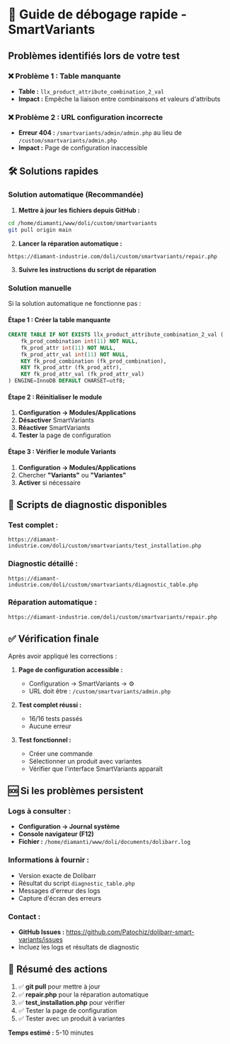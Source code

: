 # 🚨 Guide de débogage rapide - SmartVariants

## Problèmes identifiés lors de votre test

### ❌ **Problème 1 : Table manquante**
- **Table :** `llx_product_attribute_combination_2_val`
- **Impact :** Empêche la liaison entre combinaisons et valeurs d'attributs

### ❌ **Problème 2 : URL configuration incorrecte** 
- **Erreur 404 :** `/smartvariants/admin/admin.php` au lieu de `/custom/smartvariants/admin.php`
- **Impact :** Page de configuration inaccessible

## 🛠️ Solutions rapides

### **Solution automatique (Recommandée)**

1. **Mettre à jour les fichiers depuis GitHub :**
```bash
cd /home/diamanti/www/doli/custom/smartvariants
git pull origin main
```

2. **Lancer la réparation automatique :**
```
https://diamant-industrie.com/doli/custom/smartvariants/repair.php
```

3. **Suivre les instructions du script de réparation**

### **Solution manuelle**

Si la solution automatique ne fonctionne pas :

#### Étape 1 : Créer la table manquante

```sql
CREATE TABLE IF NOT EXISTS llx_product_attribute_combination_2_val (
    fk_prod_combination int(11) NOT NULL,
    fk_prod_attr int(11) NOT NULL,
    fk_prod_attr_val int(11) NOT NULL,
    KEY fk_prod_combination (fk_prod_combination),
    KEY fk_prod_attr (fk_prod_attr),
    KEY fk_prod_attr_val (fk_prod_attr_val)
) ENGINE=InnoDB DEFAULT CHARSET=utf8;
```

#### Étape 2 : Réinitialiser le module

1. **Configuration → Modules/Applications**
2. **Désactiver** SmartVariants
3. **Réactiver** SmartVariants
4. **Tester** la page de configuration

#### Étape 3 : Vérifier le module Variants

1. **Configuration → Modules/Applications**
2. Chercher **"Variants"** ou **"Variantes"**
3. **Activer** si nécessaire

## 🧪 Scripts de diagnostic disponibles

### **Test complet :**
```
https://diamant-industrie.com/doli/custom/smartvariants/test_installation.php
```

### **Diagnostic détaillé :**
```
https://diamant-industrie.com/doli/custom/smartvariants/diagnostic_table.php
```

### **Réparation automatique :**
```
https://diamant-industrie.com/doli/custom/smartvariants/repair.php
```

## ✅ Vérification finale

Après avoir appliqué les corrections :

1. **Page de configuration accessible :**
   - Configuration → SmartVariants → ⚙️
   - URL doit être : `/custom/smartvariants/admin.php`

2. **Test complet réussi :**
   - 16/16 tests passés
   - Aucune erreur

3. **Test fonctionnel :**
   - Créer une commande
   - Sélectionner un produit avec variantes
   - Vérifier que l'interface SmartVariants apparaît

## 🆘 Si les problèmes persistent

### Logs à consulter :
- **Configuration → Journal système**
- **Console navigateur (F12)**
- **Fichier :** `/home/diamanti/www/doli/documents/dolibarr.log`

### Informations à fournir :
- Version exacte de Dolibarr
- Résultat du script `diagnostic_table.php`
- Messages d'erreur des logs
- Capture d'écran des erreurs

### Contact :
- **GitHub Issues :** https://github.com/Patochiz/dolibarr-smart-variants/issues
- Incluez les logs et résultats de diagnostic

## 🎯 Résumé des actions

1. ✅ **git pull** pour mettre à jour
2. ✅ **repair.php** pour la réparation automatique
3. ✅ **test_installation.php** pour vérifier
4. ✅ Tester la page de configuration
5. ✅ Tester avec un produit à variantes

**Temps estimé :** 5-10 minutes